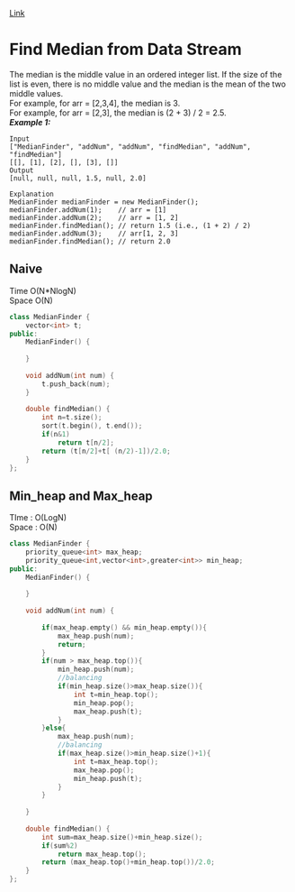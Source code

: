 [Link](https://leetcode.com/problems/find-median-from-data-stream/)
# Find Median from Data Stream
The median is the middle value in an ordered integer list. If the size of the list is even, there is no middle value and the median is the mean of the two middle values.<br>
For example, for arr = [2,3,4], the median is 3.<br>
For example, for arr = [2,3], the median is (2 + 3) / 2 = 2.5.<br>
***Example 1:***
```
Input
["MedianFinder", "addNum", "addNum", "findMedian", "addNum", "findMedian"]
[[], [1], [2], [], [3], []]
Output
[null, null, null, 1.5, null, 2.0]

Explanation
MedianFinder medianFinder = new MedianFinder();
medianFinder.addNum(1);    // arr = [1]
medianFinder.addNum(2);    // arr = [1, 2]
medianFinder.findMedian(); // return 1.5 (i.e., (1 + 2) / 2)
medianFinder.addNum(3);    // arr[1, 2, 3]
medianFinder.findMedian(); // return 2.0
```
## Naive
Time O(N*NlogN)<br>
Space O(N)
```cpp
class MedianFinder {
    vector<int> t;
public:
    MedianFinder() {
        
    }
    
    void addNum(int num) {
        t.push_back(num);
    }
    
    double findMedian() {
        int n=t.size();
        sort(t.begin(), t.end());
        if(n&1)
            return t[n/2];
        return (t[n/2]+t[ (n/2)-1])/2.0;
    }
};
```
## Min_heap and Max_heap
TIme : O(LogN)<br>
Space : O(N)
```cpp
class MedianFinder {
    priority_queue<int> max_heap;
    priority_queue<int,vector<int>,greater<int>> min_heap;
public:
    MedianFinder() {
        
    }
    
    void addNum(int num) {
        
        if(max_heap.empty() && min_heap.empty()){
            max_heap.push(num);
            return;
        }
        if(num > max_heap.top()){
            min_heap.push(num);
            //balancing
            if(min_heap.size()>max_heap.size()){
                int t=min_heap.top();
                min_heap.pop();
                max_heap.push(t);
            }
        }else{
            max_heap.push(num);
            //balancing
            if(max_heap.size()>min_heap.size()+1){
                int t=max_heap.top();
                max_heap.pop();
                min_heap.push(t);
            }            
        }
        
    }
    
    double findMedian() {
        int sum=max_heap.size()+min_heap.size();
        if(sum%2)
            return max_heap.top();
        return (max_heap.top()+min_heap.top())/2.0;
    }
};
```